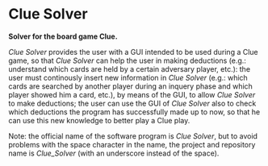 # Clue Solver

**Solver for the board game Clue.**

*Clue Solver* provides the user with a GUI intended to be used during a Clue game, so that *Clue Solver* can help the user in making deductions (e.g.: understand which cards are held by a certain adversary player, etc.): the user must continously insert new information in *Clue Solver* (e.g.: which cards are searched by another player during an inquery phase and which player showed him a card, etc.), by means of the GUI, to allow *Clue Solver* to make deductions; the user can use the GUI of *Clue Solver* also to check which deductions the program has successfully made up to now, so that he can use this new knowledge to better play a Clue play.

Note: the official name of the software program is *Clue Solver*, but to avoid problems with the space character in the name, the project and repository name is *Clue_Solver* (with an underscore instead of the space).
